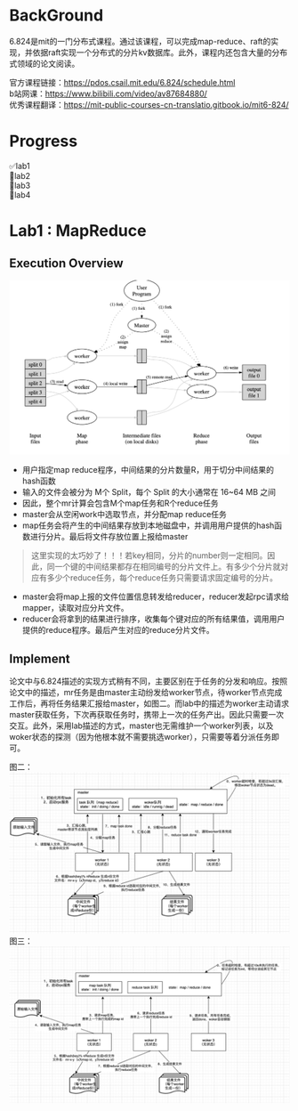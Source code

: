 # BackGround
6.824是mit的一门分布式课程。通过该课程，可以完成map-reduce、raft的实现，并依据raft实现一个分布式的分片kv数据库。此外，课程内还包含大量的分布式领域的论文阅读。  

官方课程链接：https://pdos.csail.mit.edu/6.824/schedule.html  
b站网课：https://www.bilibili.com/video/av87684880/​  
优秀课程翻译：https://mit-public-courses-cn-translatio.gitbook.io/mit6-824/  

# Progress
✅lab1  
🔘lab2  
🔘lab3  
🔘lab4  

# Lab1 : MapReduce
## Execution Overview
![](./doc/map-reduce1.jpg "")
- 用户指定map reduce程序，中间结果的分片数量R，用于切分中间结果的hash函数
- 输入的文件会被分为 M个 Split，每个 Split 的大小通常在 16~64 MB 之间
- 因此，整个mr计算会包含M个map任务和R个reduce任务
- master会从空闲work中选取节点，并分配map reduce任务
- map任务会将产生的中间结果存放到本地磁盘中，并调用用户提供的hash函数进行分片。最后将文件存放位置上报给master
> 这里实现的太巧妙了！！！若key相同，分片的number则一定相同。因此，同一个键的中间结果都存在相同编号的分片文件上。有多少个分片就对应有多少个reduce任务，每个reduce任务只需要请求固定编号的分片。
- master会将map上报的文件位置信息转发给reducer，reducer发起rpc请求给mapper，读取对应分片文件。
 - reducer会将拿到的结果进行排序，收集每个键对应的所有结果值，调用用户提供的reduce程序。最后产生对应的reduce分片文件。

## Implement
论文中与6.824描述的实现方式稍有不同，主要区别在于任务的分发和响应。按照论文中的描述，mr任务是由master主动纷发给worker节点，待worker节点完成工作后，再将任务结果汇报给master，如图二。而lab中的描述为worker主动请求master获取任务，下次再获取任务时，携带上一次的任务产出。因此只需要一次交互。此外，采用lab描述的方式，master也无需维护一个worker列表，以及woker状态的探测（因为他根本就不需要挑选worker），只需要等着分派任务即可。

图二：
![](./doc/map-reduce2.jpg "")
图三：
![](./doc/map-reduce3.jpg "")
